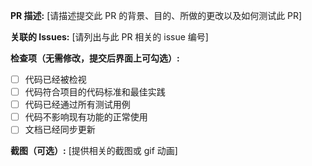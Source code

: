 **PR 描述:** [请描述提交此 PR 的背景、目的、所做的更改以及如何测试此 PR]

**关联的 Issues:** [请列出与此 PR 相关的 issue 编号]

**检查项（无需修改，提交后界面上可勾选）:**
- [ ]  代码已经被检视
- [ ]  代码符合项目的代码标准和最佳实践
- [ ]  代码已经通过所有测试用例
- [ ]  代码不影响现有功能的正常使用
- [ ]  文档已经同步更新

**截图（可选）:** [提供相关的截图或 gif 动画]
